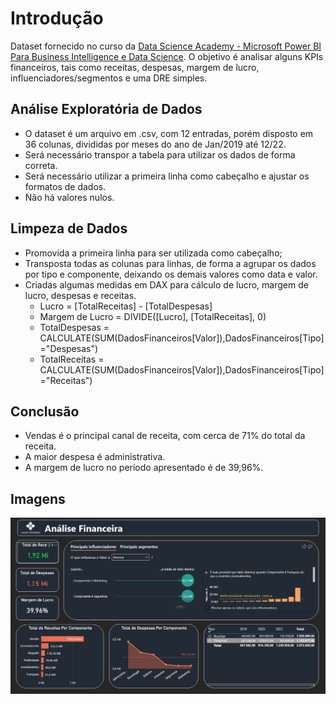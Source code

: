 # Introdução

Dataset fornecido no curso da [Data Science Academy - Microsoft Power BI Para Business Intelligence e Data Science](https://www.datascienceacademy.com.br/cursosgratuitos).
O objetivo é analisar alguns KPIs financeiros, tais como receitas, despesas, margem de lucro, influenciadores/segmentos e uma DRE simples.

## Análise Exploratória de Dados

- O dataset é um arquivo em .csv, com 12 entradas, porém disposto em 36 colunas, divididas por meses do ano de Jan/2019 até 12/22.
- Será necessário transpor a tabela para utilizar os dados de forma correta.
- Será necessário utilizar a primeira linha como cabeçalho e ajustar os formatos de dados.
- Não há valores nulos.

## Limpeza de Dados

- Promovida a primeira linha para ser utilizada como cabeçalho;
- Transposta todas as colunas para linhas, de forma a agrupar os dados por tipo e componente, deixando os demais valores como data e valor.
- Criadas algumas medidas em DAX para cálculo de lucro, margem de lucro, despesas e receitas.
  - Lucro = [TotalReceitas] - [TotalDespesas]
  - Margem de Lucro = DIVIDE([Lucro], [TotalReceitas], 0)
  - TotalDespesas = CALCULATE(SUM(DadosFinanceiros[Valor]),DadosFinanceiros[Tipo]="Despesas") 
  - TotalReceitas = CALCULATE(SUM(DadosFinanceiros[Valor]),DadosFinanceiros[Tipo]="Receitas") 

## Conclusão

- Vendas é o principal canal de receita, com cerca de 71% do total da receita.
- A maior despesa é administrativa.
- A margem de lucro no período apresentado é de 39,96%.

## Imagens

![Financeiro](https://github.com/lucaskotowski/data-science-portfolio/blob/main/power-bi/financial-analysis/img/financeiro.png)
